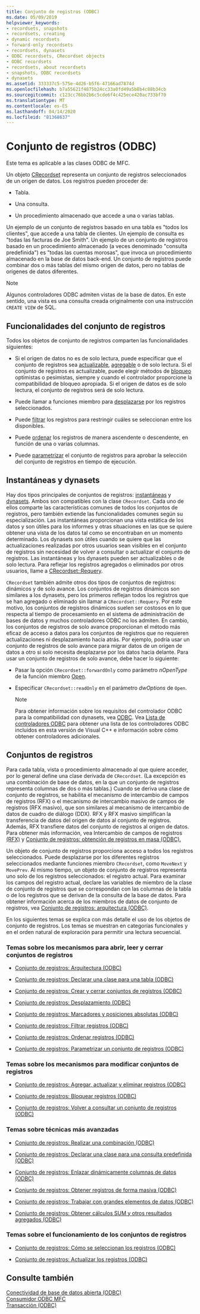 ```yaml
---
title: Conjunto de registros (ODBC)
ms.date: 05/09/2019
helpviewer_keywords:
- recordsets, snapshots
- recordsets, creating
- dynamic recordsets
- forward-only recordsets
- recordsets, dynasets
- ODBC recordsets, CRecordset objects
- ODBC recordsets
- recordsets, about recordsets
- snapshots, ODBC recordsets
- dynasets
ms.assetid: 333337c5-575e-4d26-b5f6-47166ad7874d
ms.openlocfilehash: b7a55621f4875b24cc33a0fd49a5b8b4c88b34cb
ms.sourcegitcommit: c123cc76bb2b6c5cde6f4c425ece420ac733bf70
ms.translationtype: MT
ms.contentlocale: es-ES
ms.lasthandoff: 04/14/2020
ms.locfileid: "81368637"
---
```

# <a name="recordset-odbc"></a>Conjunto de registros (ODBC)

Este tema es aplicable a las clases ODBC de MFC.

Un objeto [CRecordset](../../mfc/reference/crecordset-class.md) representa un conjunto de registros seleccionados de un origen de datos. Los registros pueden proceder de:

- Tabla.

- Una consulta.

- Un procedimiento almacenado que accede a una o varias tablas.

Un ejemplo de un conjunto de registros basado en una tabla es "todos los clientes", que accede a una tabla de clientes. Un ejemplo de consulta es "todas las facturas de Joe Smith". Un ejemplo de un conjunto de registros basado en un procedimiento almacenado (a veces denominado "consulta predefinida") es "todas las cuentas morosas", que invoca un procedimiento almacenado en la base de datos back-end. Un conjunto de registros puede combinar dos o más tablas del mismo origen de datos, pero no tablas de orígenes de datos diferentes.

> [!NOTE]
> Algunos controladores ODBC admiten vistas de la base de datos. En este sentido, una vista es una consulta creada originalmente con una instrucción `CREATE VIEW` de SQL.

## <a name="recordset-capabilities"></a><a name="_core_recordset_capabilities"></a> Funcionalidades del conjunto de registros

Todos los objetos de conjunto de registros comparten las funcionalidades siguientes:

- Si el origen de datos no es de solo lectura, puede especificar que el conjunto de registros sea [actualizable](../../data/odbc/recordset-adding-updating-and-deleting-records-odbc.md), [agregable](../../data/odbc/recordset-adding-updating-and-deleting-records-odbc.md) o de solo lectura. Si el conjunto de registros es actualizable, puede elegir métodos de [bloqueo](../../data/odbc/recordset-locking-records-odbc.md) optimistas o pesimistas, siempre y cuando el controlador proporcione la compatibilidad de bloqueo apropiada. Si el origen de datos es de solo lectura, el conjunto de registros será de solo lectura.

- Puede llamar a funciones miembro para [desplazarse](../../data/odbc/recordset-scrolling-odbc.md) por los registros seleccionados.

- Puede [filtrar](../../data/odbc/recordset-filtering-records-odbc.md) los registros para restringir cuáles se seleccionan entre los disponibles.

- Puede [ordenar](../../data/odbc/recordset-sorting-records-odbc.md) los registros de manera ascendente o descendente, en función de una o varias columnas.

- Puede [parametrizar](../../data/odbc/recordset-parameterizing-a-recordset-odbc.md) el conjunto de registros para aprobar la selección del conjunto de registros en tiempo de ejecución.

## <a name="snapshots-and-dynasets"></a><a name="_core_snapshots_and_dynasets"></a> Instantáneas y dynasets

Hay dos tipos principales de conjuntos de registros: [instantáneas](../../data/odbc/snapshot.md) y [dynasets](../../data/odbc/dynaset.md). Ambos son compatibles con la clase `CRecordset`. Cada uno de ellos comparte las características comunes de todos los conjuntos de registros, pero también extiende las funcionalidades comunes según su especialización. Las instantáneas proporcionan una vista estática de los datos y son útiles para los informes y otras situaciones en las que se quiere obtener una vista de los datos tal como se encontraban en un momento determinado. Los dynasets son útiles cuando se quiere que las actualizaciones realizadas por otros usuarios sean visibles en el conjunto de registros sin necesidad de volver a consultar o actualizar el conjunto de registros. Las instantáneas y los dynasets pueden ser actualizables o de solo lectura. Para reflejar los registros agregados o eliminados por otros usuarios, llame a [CRecordset::Requery](../../mfc/reference/crecordset-class.md#requery).

`CRecordset` también admite otros dos tipos de conjuntos de registros: dinámicos y de solo avance. Los conjuntos de registros dinámicos son similares a los dynasets, pero los primeros reflejan todos los registros que se han agregado o eliminado sin llamar a `CRecordset::Requery`. Por este motivo, los conjuntos de registros dinámicos suelen ser costosos en lo que respecta al tiempo de procesamiento en el sistema de administración de bases de datos y muchos controladores ODBC no los admiten. En cambio, los conjuntos de registros de solo avance proporcionan el método más eficaz de acceso a datos para los conjuntos de registros que no requieren actualizaciones ni desplazamiento hacia atrás. Por ejemplo, podría usar un conjunto de registros de solo avance para migrar datos de un origen de datos a otro si solo necesita desplazarse por los datos hacia delante. Para usar un conjunto de registros de solo avance, debe hacer lo siguiente:

- Pasar la opción `CRecordset::forwardOnly` como parámetro *nOpenType* de la función miembro [Open](../../mfc/reference/crecordset-class.md#open).

- Especificar `CRecordset::readOnly` en el parámetro *dwOptions* de `Open`.

    > [!NOTE]
    >  Para obtener información sobre los requisitos del controlador ODBC para la compatibilidad con dynasets, vea [ODBC](../../data/odbc/odbc-basics.md). Vea [Lista de controladores ODBC](../../data/odbc/odbc-driver-list.md) para obtener una lista de los controladores ODBC incluidos en esta versión de Visual C++ e información sobre cómo obtener controladores adicionales.

## <a name="your-recordsets"></a><a name="_core_your_recordsets"></a> Conjuntos de registros

Para cada tabla, vista o procedimiento almacenado al que quiere acceder, por lo general define una clase derivada de `CRecordset`. (La excepción es una combinación de base de datos, en la que un conjunto de registros representa columnas de dos o más tablas.) Cuando se deriva una clase de conjunto de registros, se habilita el mecanismo de intercambio de campos de registros (RFX) o el mecanismo de intercambio masivo de campos de registros (RFX masivo), que son similares al mecanismo de intercambio de datos de cuadro de diálogo (DDX). RFX y RFX masivo simplifican la transferencia de datos del origen de datos al conjunto de registros. Además, RFX transfiere datos del conjunto de registros al origen de datos. Para obtener más información, vea Intercambio de campos de registros [(RFX)](../../data/odbc/record-field-exchange-rfx.md) y [Conjunto de registros: obtención de registros en masa (ODBC).](../../data/odbc/recordset-fetching-records-in-bulk-odbc.md)

Un objeto de conjunto de registros proporciona acceso a todos los registros seleccionados. Puede desplazarse por los diferentes registros seleccionados mediante funciones miembro `CRecordset`, como `MoveNext` y `MovePrev`. Al mismo tiempo, un objeto de conjunto de registros representa uno solo de los registros seleccionados: el registro actual. Para examinar los campos del registro actual, declare las variables de miembro de la clase de conjunto de registros que se correspondan con las columnas de la tabla o de los registros que se derivan de la consulta de la base de datos. Para obtener información acerca de los miembros de datos de conjunto de registros, vea [Conjunto de registros: arquitectura (ODBC)](../../data/odbc/recordset-architecture-odbc.md).

En los siguientes temas se explica con más detalle el uso de los objetos de conjunto de registros. Los temas se muestran en categorías funcionales y en el orden natural de exploración para permitir una lectura secuencial.

### <a name="topics-about-the-mechanics-of-opening-reading-and-closing-recordsets"></a>Temas sobre los mecanismos para abrir, leer y cerrar conjuntos de registros

- [Conjunto de registros: Arquitectura (ODBC)](../../data/odbc/recordset-architecture-odbc.md)

- [Conjunto de registros: Declarar una clase para una tabla (ODBC)](../../data/odbc/recordset-declaring-a-class-for-a-table-odbc.md)

- [Conjunto de registros: Crear y cerrar conjuntos de registros (ODBC)](../../data/odbc/recordset-creating-and-closing-recordsets-odbc.md)

- [Conjunto de registros: Desplazamiento (ODBC)](../../data/odbc/recordset-scrolling-odbc.md)

- [Conjunto de registros: Marcadores y posiciones absolutas (ODBC)](../../data/odbc/recordset-bookmarks-and-absolute-positions-odbc.md)

- [Conjunto de registros: Filtrar registros (ODBC)](../../data/odbc/recordset-filtering-records-odbc.md)

- [Conjunto de registros: Ordenar registros (ODBC)](../../data/odbc/recordset-sorting-records-odbc.md)

- [Conjunto de registros: Parametrizar un conjunto de registros (ODBC)](../../data/odbc/recordset-parameterizing-a-recordset-odbc.md)

### <a name="topics-about-the-mechanics-of-modifying-recordsets"></a>Temas sobre los mecanismos para modificar conjuntos de registros

- [Conjunto de registros: Agregar, actualizar y eliminar registros (ODBC)](../../data/odbc/recordset-adding-updating-and-deleting-records-odbc.md)

- [Conjunto de registros: Bloquear registros (ODBC)](../../data/odbc/recordset-locking-records-odbc.md)

- [Conjunto de registros: Volver a consultar un conjunto de registros (ODBC)](../../data/odbc/recordset-requerying-a-recordset-odbc.md)

### <a name="topics-about-somewhat-more-advanced-techniques"></a>Temas sobre técnicas más avanzadas

- [Conjunto de registros: Realizar una combinación (ODBC)](../../data/odbc/recordset-performing-a-join-odbc.md)

- [Conjunto de registros: Declarar una clase para una consulta predefinida (ODBC)](../../data/odbc/recordset-declaring-a-class-for-a-predefined-query-odbc.md)

- [Conjunto de registros: Enlazar dinámicamente columnas de datos (ODBC)](../../data/odbc/recordset-dynamically-binding-data-columns-odbc.md)

- [Conjunto de registros: Obtener registros de forma masiva (ODBC)](../../data/odbc/recordset-fetching-records-in-bulk-odbc.md)

- [Conjunto de registros: Trabajar con grandes elementos de datos (ODBC)](../../data/odbc/recordset-working-with-large-data-items-odbc.md)

- [Conjunto de registros: Obtener cálculos SUM y otros resultados agregados (ODBC)](../../data/odbc/recordset-obtaining-sums-and-other-aggregate-results-odbc.md)

### <a name="topics-about-how-recordsets-work"></a>Temas sobre el funcionamiento de los conjuntos de registros

- [Conjunto de registros: Cómo se seleccionan los registros (ODBC)](../../data/odbc/recordset-how-recordsets-select-records-odbc.md)

- [Conjunto de registros: Actualizar los registros (ODBC)](../../data/odbc/recordset-how-recordsets-update-records-odbc.md)

## <a name="see-also"></a>Consulte también

[Conectividad de base de datos abierta (ODBC)](../../data/odbc/open-database-connectivity-odbc.md)<br/>
[Consumidor ODBC MFC](../../mfc/reference/adding-an-mfc-odbc-consumer.md)<br/>
[Transacción (ODBC)](../../data/odbc/transaction-odbc.md)

